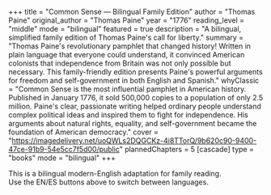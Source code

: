 +++
title = "Common Sense — Bilingual Family Edition"
author = "Thomas Paine"
original_author = "Thomas Paine"
year = "1776"
reading_level = "middle"
mode = "bilingual"
featured = true
description = "A bilingual, simplified family edition of Thomas Paine's call for liberty."
summary = "Thomas Paine's revolutionary pamphlet that changed history! Written in plain language that everyone could understand, it convinced American colonists that independence from Britain was not only possible but necessary. This family-friendly edition presents Paine's powerful arguments for freedom and self-government in both English and Spanish."
whyClassic = "Common Sense is the most influential pamphlet in American history. Published in January 1776, it sold 500,000 copies to a population of only 2.5 million. Paine's clear, passionate writing helped ordinary people understand complex political ideas and inspired them to fight for independence. His arguments about natural rights, equality, and self-government became the foundation of American democracy."
cover = "https://imagedelivery.net/uoQWLs2DQGCKz-4i8TTorQ/9b620c90-9400-47ce-91b9-54e5cc7f5d00/public"
plannedChapters = 5
[cascade]
  type = "books"
  mode = "bilingual"
+++

This is a bilingual modern-English adaptation for family reading.  
Use the EN/ES buttons above to switch between languages.
